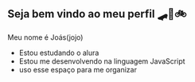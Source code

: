## Seja bem vindo ao meu perfil 🛹🏀🚲

Meu nome é Joás(jojo)

- Estou estudando o alura
- Estou me desenvolvendo na linguagem JavaScript
- uso esse espaço para me organizar
